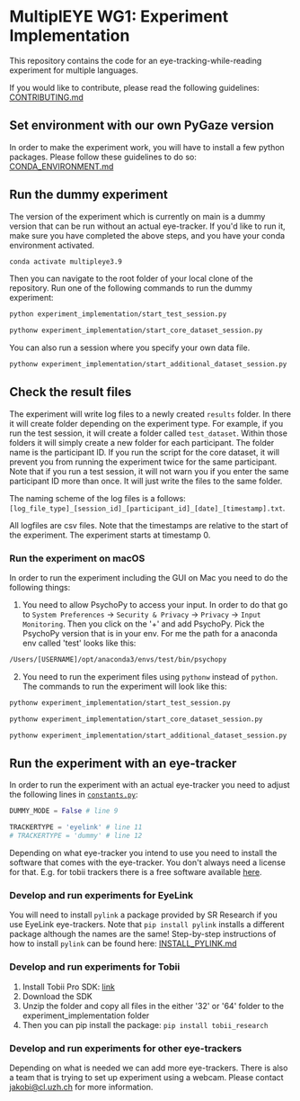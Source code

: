 # MultiplEYE WG1: Experiment Implementation

This repository contains the code for an eye-tracking-while-reading experiment for multiple languages.

If you would like to contribute, please read the following guidelines: [CONTRIBUTING.md](guidelines/CONTRIBUTING.md)

## Set environment with our own PyGaze version
In order to make the experiment work, you will have to install a few python packages. Please follow these guidelines to
do so: [CONDA_ENVIRONMENT.md](guidelines/CONDA_ENVIRONMENT.md)

## Run the dummy experiment
The version of the experiment which is currently on main is a dummy version that can be run without an actual eye-tracker.
If you'd like to run it, make sure you have completed the above steps, and you have your conda environment activated.

```bash
conda activate multipleye3.9
```

Then you can navigate to the root folder of your local clone of the repository. Run one of the following commands to run the dummy experiment:

```bash
python experiment_implementation/start_test_session.py
```
```bash
pythonw experiment_implementation/start_core_dataset_session.py
```

You can also run a session where you specify your own data file.
```bash
pythonw experiment_implementation/start_additional_dataset_session.py
```

## Check the result files
The experiment will write log files to a newly created ``results`` folder. In there it will create folder depending on 
the experiment type. For example, if you run the test session, it will create a folder called ``test_dataset``. Within those
folders it will simply create a new folder for each participant. The folder name is the participant ID. If you run the
script for the core dataset, it will prevent you from running the experiment twice for the same participant. 
Note that if you run a test session, it will not warn you if you enter the same participant ID more than once. It will 
just write the files to the same folder.

The naming scheme of the log files is a follows:
````[log_file_type]_[session_id]_[participant_id]_[date]_[timestamp].txt````.

All logfiles are csv files. Note that the timestamps are relative to the start of the experiment. The experiment starts
at timestamp 0.

### Run the experiment on macOS
In order to run the experiment including the GUI on Mac you need to do the following things:

1. You need to allow PsychoPy to access your input. In order to do that go to `System Preferences` 
-> `Security & Privacy` -> `Privacy` -> `Input Monitoring`. Then you click on the '+' and add PsychoPy. 
Pick the PsychoPy version that is in your env. For me the path for a anaconda env called 'test' looks like this:
```bash
/Users/[USERNAME]/opt/anaconda3/envs/test/bin/psychopy
```
2. You need to run the experiment files using ``pythonw`` instead of ``python``. 
The commands to run the experiment will look like this:
```bash
pythonw experiment_implementation/start_test_session.py
```
```bash
pythonw experiment_implementation/start_core_dataset_session.py
```
```bash
pythonw experiment_implementation/start_additional_dataset_session.py
```

## Run the experiment with an eye-tracker
In order to run the experiment with an actual eye-tracker you need to adjust the following lines in 
[ ``constants.py``](experiment_implementation/constants.py):

```python
DUMMY_MODE = False # line 9

TRACKERTYPE = 'eyelink' # line 11
# TRACKERTYPE = 'dummy' # line 12
```

Depending on what eye-tracker you intend to use you need to install the software that comes with the eye-tracker. You 
don't always need a license for that. E.g. for tobii trackers there is a free software available 
[here](https://www.tobii.com/products/software/applications-and-developer-kits/tobii-pro-eye-tracker-manager).

### Develop and run experiments for EyeLink
You will need to install `pylink` a package provided by SR Research if you use EyeLink eye-trackers.
Note that `pip install pylink` installs a different package although the names are the same! Step-by-step instructions
of how to install `pylink` can be found here: [INSTALL_PYLINK.md](guidelines/INSTALL_PYLINK.md)

### Develop and run experiments for Tobii
1. Install Tobii Pro SDK: [link](https://connect.tobii.com/s/sdk-downloads?language=en_US)
2. Download the SDK
3. Unzip the folder and copy all files in the either '32' or '64' folder to the experiment_implementation folder
4. Then you can pip install the package: ``pip install tobii_research``

### Develop and run experiments for other eye-trackers
Depending on what is needed we can add more eye-trackers. There is also a team that is trying to set up experiment 
using a webcam. Please contact [jakobi@cl.uzh.ch](mailto:jakobi@cl.uzh.ch) for more information.
